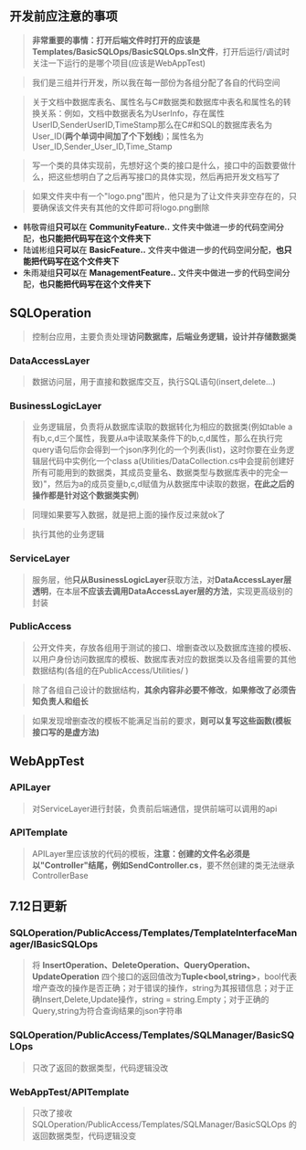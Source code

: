 ## 开发前应注意的事项
> **非常重要的事情：打开后端文件时打开的应该是Templates/BasicSQLOps/BasicSQLOps.sln文件**，打开后运行/调试时关注一下运行的是哪个项目(应该是WebAppTest)  

> 我们是三组并行开发，所以我在每一部份为各组分配了各自的代码空间  

> 关于文档中数据库表名、属性名与C#数据类和数据库中表名和属性名的转换关系：例如，文档中数据表名为UserInfo，存在属性UserID,SenderUserID,TimeStamp那么在C#和SQL的数据库表名为User_ID(**两个单词中间加了个下划线**)；属性名为User_ID,Sender_User_ID,Time_Stamp  

> 写一个类的具体实现前，先想好这个类的接口是什么，接口中的函数要做什么，把这些想明白了之后再写接口的具体实现，然后再把开发文档写了  

> 如果文件夹中有一个"logo.png"图片，他只是为了让文件夹非空存在的，只要确保该文件夹有其他的文件即可将logo.png删除  

- 韩敬霄组**只可以**在 **CommunityFeature..** 文件夹中做进一步的代码空间分配，**也只能把代码写在这个文件夹下**
- 陆诚彬组**只可以**在 **BasicFeature..** 文件夹中做进一步的代码空间分配，**也只能把代码写在这个文件夹下**  
- 朱雨凝组**只可以**在 **ManagementFeature..** 文件夹中做进一步的代码空间分配，**也只能把代码写在这个文件夹下**  
## SQLOperation
> 控制台应用，主要负责处理**访问数据库，后端业务逻辑，设计并存储数据类**  

### DataAccessLayer
> 数据访问层，用于直接和数据库交互，执行SQL语句(insert,delete...)
### BusinessLogicLayer
> 业务逻辑层，负责将从数据库读取的数据转化为相应的数据类(例如table a 有b,c,d三个属性，我要从a中读取某条件下的b,c,d属性，那么在执行完query语句后你会得到一个json序列化的一个列表(list)，这时你要在业务逻辑层代码中实例化一个class a(Utilities/DataCollection.cs中会提前创建好所有可能用到的数据类，其成员变量名、数据类型与数据库表中的完全一致)"，然后为a的成员变量b,c,d赋值为从数据库中读取的数据，**在此之后的操作都是针对这个数据类实例**)  

> 同理如果要写入数据，就是把上面的操作反过来就ok了  

> 执行其他的业务逻辑  
### ServiceLayer
> 服务层，他**只从BusinessLogicLayer**获取方法，对**DataAccessLayer层透明**，在本层**不应该去调用DataAccessLayer层的方法**，实现更高级别的封装  

### PublicAccess
> 公开文件夹，存放各组用于测试的接口、增删查改以及数据库连接的模板、以用户身份访问数据库的模板、数据库表对应的数据类以及各组需要的其他数据结构(各组的在PublicAccess/Utilities/ )  

> 除了各组自己设计的数据结构，**其余内容非必要不修改**，**如果修改了必须告知负责人和组长**  

> 如果发现增删查改的模板不能满足当前的要求，**则可以复写这些函数(模板接口写的是虚方法)**  

## WebAppTest  
### APILayer  
> 对ServiceLayer进行封装，负责前后端通信，提供前端可以调用的api  
### APITemplate  
> APILayer里应该放的代码的模板，**注意：创建的文件名必须是以"Controller"结尾，例如SendController.cs**，要不然创建的类无法继承ControllerBase  


## **7.12日更新**
### SQLOperation/PublicAccess/Templates/TemplateInterfaceManager/IBasicSQLOps
> 将 **InsertOperation、DeleteOperation、QueryOperation、UpdateOperation** 四个接口的返回值改为**Tuple<bool,string>**，bool代表增产查改的操作是否正确；对于错误的操作，string为其报错信息；对于正确Insert,Delete,Update操作，string = string.Empty；对于正确的Query,string为符合查询结果的json字符串  
### SQLOperation/PublicAccess/Templates/SQLManager/BasicSQLOps
> 只改了返回的数据类型，代码逻辑没改
### WebAppTest/APITemplate
> 只改了接收SQLOperation/PublicAccess/Templates/SQLManager/BasicSQLOps 的返回数据类型，代码逻辑没变  